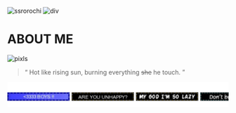 
![ssrorochi](https://media.discordapp.net/attachments/1043783610467102785/1310796271866351646/00003932.png?ex=674685a8&is=67453428&hm=98a463ef332f72401a5d179e649ad014c8d9661e12b32ac4962f78ffa9153bb1&)
![div](https://64.media.tumblr.com/b4b8f32bb8200e75efa496f64103f15b/227da40456c2f797-42/s2048x3072/06f49242cba9c157041ceebd5d9eb3619e082ba3.pnj)

# ABOUT ME
![pixls](https://64.media.tumblr.com/5b4b63c13a77c3f3e8f32a698f60f620/7ff15572939cc448-57/s75x75_c1/68f10d8a21640458f2a588670d40e26746187e31.gifv)

> “ Hot like rising sun, burning everything ~~she~~ he touch. ”

[![blinkie](kvs.svg)](https://github.com/JUDGEMENT-GROUND/kvs.svg)
